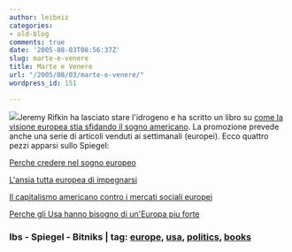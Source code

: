 ```yaml
---
author: leibniz
categories:
- old-blog
comments: true
date: '2005-08-03T08:56:37Z'
slug: marte-e-venere
title: Marte e Venere
url: "/2005/08/03/marte-e-venere/"
wordpress_id: 151

---
```

![](http://www.bitniks.es/WHO/1996/gifs/riffkin.gif)Jeremy Rifkin ha lasciato stare l'idrogeno e ha scritto un libro su
[come la visione europea stia sfidando il sogno americano](http://www.internetbookshop.it/ser/serdsp.asp?shop=1&c=MMMJ70ZMOZ2MM). La promozione
prevede anche una serie di articoli venduti ai settimanali (europei).
Ecco quattro pezzi apparsi sullo Spiegel:  

  

[Perche credere nel sogno europeo](http://service.spiegel.de/cache/international/0,1518,366940,00.html)  

[L'ansia tutta europea di impegnarsi](http://service.spiegel.de/cache/international/0,1518,366942,00.html)  

[Il capitalismo americano contro i mercati sociali europei](http://service.spiegel.de/cache/international/0,1518,366944,00.html)  

[Perche gli Usa hanno bisogno di un'Europa piu forte](http://service.spiegel.de/cache/international/0,1518,366945,00.html)  



### Ibs - Spiegel - Bitniks | tag: [europe](http://www.technorati.com/tags/europe), [usa](http://www.technorati.com/tags/usa), [politics](http://www.technorati.com/tags/politics), [books](http://www.technorati.com/tags/books)
